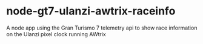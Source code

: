 # node-gt7-ulanzi-awtrix-raceinfo
A node app using the Gran Turismo 7 telemetry api to show race information on the Ulanzi pixel clock running AWtrix
